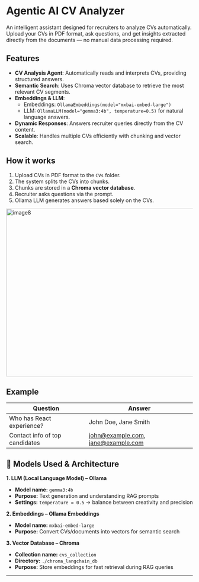 # Agentic AI CV Analyzer

An intelligent assistant designed for recruiters to analyze CVs automatically. Upload your CVs in PDF format, ask questions, and get insights extracted directly from the documents — no manual data processing required.

## Features

- **CV Analysis Agent**: Automatically reads and interprets CVs, providing structured answers.
- **Semantic Search**: Uses Chroma vector database to retrieve the most relevant CV segments.
- **Embeddings & LLM**:
  - Embeddings: `OllamaEmbeddings(model="mxbai-embed-large")`
  - LLM: `OllamaLLM(model="gemma3:4b", temperature=0.5)` for natural language answers.
- **Dynamic Responses**: Answers recruiter queries directly from the CV content.
- **Scalable**: Handles multiple CVs efficiently with chunking and vector search.

## How it works

1. Upload CVs in PDF format to the `CVs` folder.
2. The system splits the CVs into chunks.
3. Chunks are stored in a **Chroma vector database**.
4. Recruiter asks questions via the prompt.
5. Ollama LLM generates answers based solely on the CVs.

<img width="676" height="453" alt="image8" src="https://github.com/user-attachments/assets/28efe62c-c477-4df3-a4c9-c05a092cafeb" />


## Example

| Question                       | Answer                             |
| ------------------------------ | ---------------------------------- |
| Who has React experience?      | John Doe, Jane Smith               |
| Contact info of top candidates | john@example.com, jane@example.com |

## 🔧 Models Used & Architecture

**1. LLM (Local Language Model) – Ollama**  
- **Model name:** `gemma3:4b`  
- **Purpose:** Text generation and understanding RAG prompts  
- **Settings:** `temperature = 0.5` → balance between creativity and precision  

**2. Embeddings – Ollama Embeddings**  
- **Model name:** `mxbai-embed-large`  
- **Purpose:** Convert CVs/documents into vectors for semantic search  

**3. Vector Database – Chroma**  
- **Collection name:** `cvs_collection`  
- **Directory:** `./chroma_langchain_db`  
- **Purpose:** Store embeddings for fast retrieval during RAG queries  

---
```
